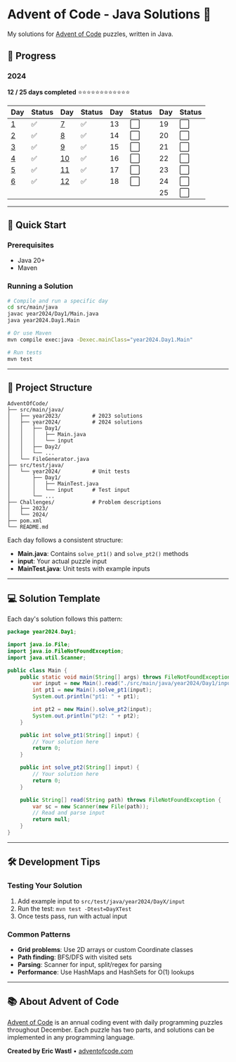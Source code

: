 # Advent of Code - Java Solutions 🎄

My solutions for [Advent of Code](https://adventofcode.com/) puzzles, written in Java.

## 🎯 Progress

### 2024
**12 / 25 days completed** ⭐⭐⭐⭐⭐⭐⭐⭐⭐⭐⭐⭐

| Day | Status | Day | Status | Day | Status | Day | Status |
|-----|--------|-----|--------|-----|--------|-----|--------|
| [1](src/main/java/year2024/Day1) | ✅ | [7](src/main/java/year2024/Day7) | ✅ | 13 | ⬜ | 19 | ⬜ |
| [2](src/main/java/year2024/Day2) | ✅ | [8](src/main/java/year2024/Day8) | ✅ | 14 | ⬜ | 20 | ⬜ |
| [3](src/main/java/year2024/Day3) | ✅ | [9](src/main/java/year2024/Day9) | ✅ | 15 | ⬜ | 21 | ⬜ |
| [4](src/main/java/year2024/Day4) | ✅ | [10](src/main/java/year2024/Day10) | ✅ | 16 | ⬜ | 22 | ⬜ |
| [5](src/main/java/year2024/Day5) | ✅ | [11](src/main/java/year2024/Day11) | ✅ | 17 | ⬜ | 23 | ⬜ |
| [6](src/main/java/year2024/Day6) | ✅ | [12](src/main/java/year2024/Day12) | ✅ | 18 | ⬜ | 24 | ⬜ |
|     |        |     |        |     |        | 25 | ⬜ |

---

## 🚀 Quick Start

### Prerequisites
- Java 20+
- Maven

### Running a Solution
```bash
# Compile and run a specific day
cd src/main/java
javac year2024/Day1/Main.java
java year2024.Day1.Main

# Or use Maven
mvn compile exec:java -Dexec.mainClass="year2024.Day1.Main"

# Run tests
mvn test
```

---

## 📁 Project Structure

```
AdventOfCode/
├── src/main/java/
│   ├── year2023/          # 2023 solutions
│   ├── year2024/          # 2024 solutions
│   │   ├── Day1/
│   │   │   ├── Main.java
│   │   │   └── input
│   │   ├── Day2/
│   │   └── ...
│   └── FileGenerator.java
├── src/test/java/
│   └── year2024/          # Unit tests
│       ├── Day1/
│       │   ├── MainTest.java
│       │   └── input      # Test input
│       └── ...
├── Challenges/            # Problem descriptions
│   ├── 2023/
│   └── 2024/
├── pom.xml
└── README.md
```

Each day follows a consistent structure:
- **Main.java**: Contains `solve_pt1()` and `solve_pt2()` methods
- **input**: Your actual puzzle input
- **MainTest.java**: Unit tests with example inputs

---

## 💻 Solution Template

Each day's solution follows this pattern:

```java
package year2024.Day1;

import java.io.File;
import java.io.FileNotFoundException;
import java.util.Scanner;

public class Main {
    public static void main(String[] args) throws FileNotFoundException {
        var input = new Main().read("./src/main/java/year2024/Day1/input");
        int pt1 = new Main().solve_pt1(input);
        System.out.println("pt1: " + pt1);

        int pt2 = new Main().solve_pt2(input);
        System.out.println("pt2: " + pt2);
    }

    public int solve_pt1(String[] input) {
        // Your solution here
        return 0;
    }

    public int solve_pt2(String[] input) {
        // Your solution here
        return 0;
    }

    public String[] read(String path) throws FileNotFoundException {
        var sc = new Scanner(new File(path));
        // Read and parse input
        return null;
    }
}
```

---

## 🛠️ Development Tips

### Testing Your Solution
1. Add example input to `src/test/java/year2024/DayX/input`
2. Run the test: `mvn test -Dtest=DayXTest`
3. Once tests pass, run with actual input

### Common Patterns
- **Grid problems**: Use 2D arrays or custom Coordinate classes
- **Path finding**: BFS/DFS with visited sets
- **Parsing**: Scanner for input, split/regex for parsing
- **Performance**: Use HashMaps and HashSets for O(1) lookups

---

## 📚 About Advent of Code

[Advent of Code](https://adventofcode.com/) is an annual coding event with daily programming puzzles throughout December. Each puzzle has two parts, and solutions can be implemented in any programming language.

**Created by Eric Wastl** • [adventofcode.com](https://adventofcode.com/)
